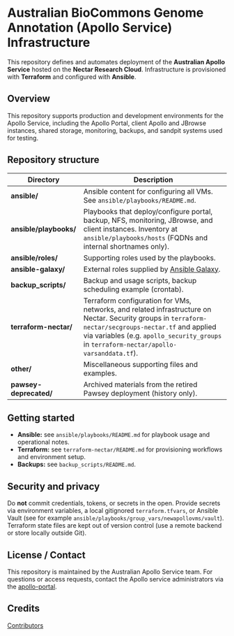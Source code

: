 # Australian BioCommons Genome Annotation (Apollo Service) Infrastructure

This repository defines and automates deployment of the **Australian Apollo Service** hosted on the **Nectar Research Cloud**.
Infrastructure is provisioned with **Terraform** and configured with **Ansible**.

## Overview

This repository supports production and development environments for the Apollo Service, including the Apollo Portal, client Apollo and JBrowse instances, shared storage, monitoring, backups, and sandpit systems used for testing.

## Repository structure

| Directory | Description |
|---|---|
| **ansible/** | Ansible content for configuring all VMs. See `ansible/playbooks/README.md`. |
| **ansible/playbooks/** | Playbooks that deploy/configure portal, backup, NFS, monitoring, JBrowse, and client instances. Inventory at `ansible/playbooks/hosts` (FQDNs and internal shortnames only). |
| **ansible/roles/** | Supporting roles used by the playbooks. |
| **ansible-galaxy/** | External roles supplied by [Ansible Galaxy](https://galaxy.ansible.com/). |
| **backup_scripts/** | Backup and usage scripts, backup scheduling example (crontab).  |
| **terraform-nectar/** | Terraform configuration for VMs, networks, and related infrastructure on Nectar. Security groups in `terraform-nectar/secgroups-nectar.tf` and applied via variables (e.g. `apollo_security_groups` in `terraform-nectar/apollo-varsanddata.tf`). |
| **other/** | Miscellaneous supporting files and examples. |
| **pawsey-deprecated/** | Archived materials from the retired Pawsey deployment (history only). |

## Getting started

- **Ansible:** see `ansible/playbooks/README.md` for playbook usage and operational notes.  
- **Terraform:** see `terraform-nectar/README.md` for provisioning workflows and environment setup.  
- **Backups:** see `backup_scripts/README.md`.

## Security and privacy

Do **not** commit credentials, tokens, or secrets in the open. Provide secrets via environment variables, a local gitignored `terraform.tfvars`, or Ansible Vault (see for example `ansible/playbooks/group_vars/newapollovms/vault`).
Terraform state files are kept out of version control (use a remote backend or store locally outside Git).
  
## License / Contact

This repository is maintained by the Australian Apollo Service team. For questions or access requests, contact the Apollo service administrators via the [apollo-portal](https://apollo-portal.genome.edu.au).

## Credits

[Contributors](https://github.com/AU-Biocommons/genome-annotation/graphs/contributors)

